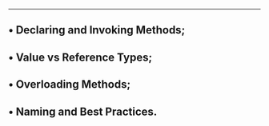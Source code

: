 ---------------------------------------
• Declaring and Invoking Methods;
---------------------------------------
• Value vs Reference Types;
---------------------------------------
• Overloading Methods;
---------------------------------------
• Naming and Best Practices.
---------------------------------------
